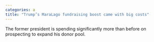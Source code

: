 ```yaml
---
categories: a
title: "Trump’s MaraLago fundraising boost came with big costs"
---
```

The former president is spending significantly more than before on prospecting to expand his donor pool.